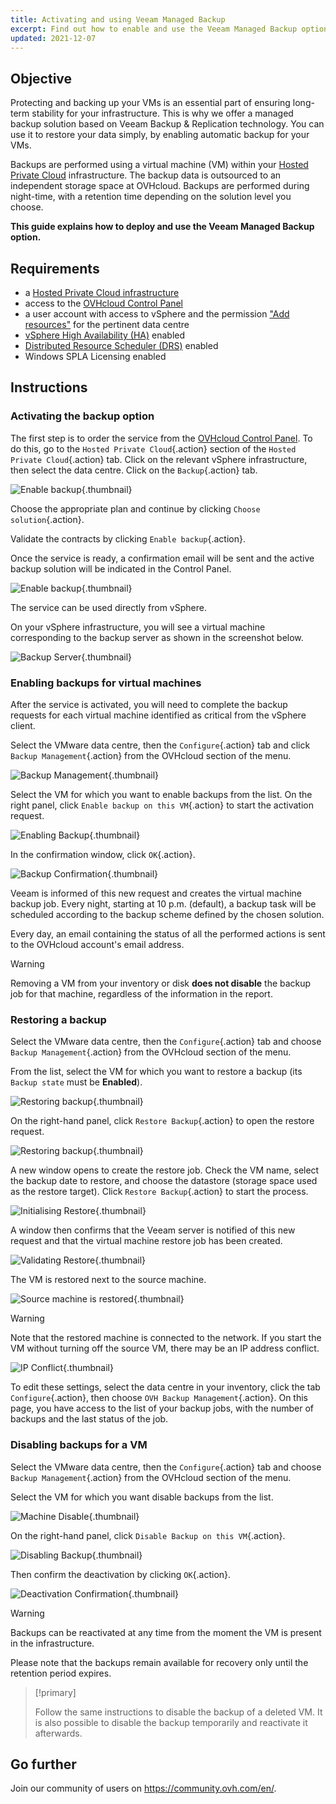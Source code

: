 ```yaml
---
title: Activating and using Veeam Managed Backup
excerpt: Find out how to enable and use the Veeam Managed Backup option to secure your VMs
updated: 2021-12-07
---
```


## Objective

Protecting and backing up your VMs is an essential part of ensuring long-term stability for your infrastructure. This is why we offer a managed backup solution based on Veeam Backup & Replication technology. You can use it to restore your data simply, by enabling automatic backup for your VMs.

Backups are performed using a virtual machine (VM) within your [Hosted Private Cloud](https://www.ovhcloud.com/asia/enterprise/products/hosted-private-cloud/veeam-backup-managed/) infrastructure. The backup data is outsourced to an independent storage space at OVHcloud. Backups are performed during night-time, with a retention time depending on the solution level you choose.

**This guide explains how to deploy and use the Veeam Managed Backup option.**

## Requirements

- a [Hosted Private Cloud infrastructure](https://www.ovhcloud.com/asia/enterprise/products/hosted-private-cloud/)
- access to the [OVHcloud Control Panel](https://ca.ovh.com/auth/?action=gotomanager&from=https://www.ovh.com/asia/&ovhSubsidiary=asia)
- a user account with access to vSphere and the permission ["Add resources"](change_users_rights1.) for the pertinent data centre
- [vSphere High Availability (HA)](vmware_ha_high_availability2.) enabled
- [Distributed Resource Scheduler (DRS)](vmware_drs_distributed_ressource_scheduler_new1.) enabled
- Windows SPLA Licensing enabled

## Instructions

### Activating the backup option

The first step is to order the service from the [OVHcloud Control Panel](https://ca.ovh.com/auth/?action=gotomanager&from=https://www.ovh.com/asia/&ovhSubsidiary=asia). To do this, go to the `Hosted Private Cloud`{.action} section of the `Hosted Private Cloud`{.action} tab. Click on the relevant vSphere infrastructure, then select the data centre. Click on the `Backup`{.action} tab.

![Enable backup](veeam-managed-controlp_new.png){.thumbnail}

Choose the appropriate plan and continue by clicking `Choose solution`{.action}.

Validate the contracts by clicking `Enable backup`{.action}.

Once the service is ready, a confirmation email will be sent and the active backup solution will be indicated in the Control Panel.

![Enable backup](images_backuppcc_03_en.png){.thumbnail}

The service can be used directly from vSphere.

On your vSphere infrastructure, you will see a virtual machine corresponding to the backup server as shown in the screenshot below.

![Backup Server](images_backupserver.png){.thumbnail}

### Enabling backups for virtual machines

After the service is activated, you will need to complete the backup requests for each virtual machine identified as critical from the vSphere client.

Select the VMware data centre, then the `Configure`{.action} tab and click `Backup Management`{.action} from the OVHcloud section of the menu.

![Backup Management](images_backupvm_01.png){.thumbnail}

Select the VM for which you want to enable backups from the list. On the right panel, click `Enable backup on this VM`{.action} to start the activation request.

![Enabling Backup](images_backupvm_02.png){.thumbnail}

In the confirmation window, click `OK`{.action}.

![Backup Confirmation](images_backupvm_03.png){.thumbnail}

Veeam is informed of this new request and creates the virtual machine backup job. Every night, starting at 10 p.m. (default), a backup task will be scheduled according to the backup scheme defined by the chosen solution.

Every day, an email containing the status of all the performed actions is sent to the OVHcloud account's email address.

> [!warning]
>
> Removing a VM from your inventory or disk **does not disable** the backup job for that machine, regardless of the information in the report.
>

### Restoring a backup

Select the VMware data centre, then the `Configure`{.action} tab and choose `Backup Management`{.action} from the OVHcloud section of the menu.

From the list, select the VM for which you want to restore a backup (its `Backup state` must be **Enabled**).

![Restoring backup](images_restorebackup_01.png){.thumbnail}

On the right-hand panel, click `Restore Backup`{.action} to open the restore request.

![Restoring backup](images_restorebackup_02.png){.thumbnail}

A new window opens to create the restore job. Check the VM name, select the backup date to restore, and choose the datastore (storage space used as the restore target). Click `Restore Backup`{.action} to start the process.

![Initialising Restore](images_restorebackup_03.png){.thumbnail}

A window then confirms that the Veeam server is notified of this new request and that the virtual machine restore job has been created.

![Validating Restore](images_restorebackup_04.png){.thumbnail}

The VM is restored next to the source machine.

![Source machine is restored](images_restorebackup_05.png){.thumbnail}

> [!warning]
>
> Note that the restored machine is connected to the network. If you start the VM without turning off the source VM, there may be an IP address conflict.
>

![IP Conflict](images_restorebackup_06.png){.thumbnail}

To edit these settings, select the data centre in your inventory, click the tab `Configure`{.action}, then choose `OVH Backup Management`{.action}. On this page, you have access to the list of your backup jobs, with the number of backups and the last status of the job.

### Disabling backups for a VM

Select the VMware data centre, then the `Configure`{.action} tab and choose `Backup Management`{.action} from the OVHcloud section of the menu.

Select the VM for which you want disable backups from the list.

![Machine Disable](images_restorebackup_01.png){.thumbnail}

On the right-hand panel, click `Disable Backup on this VM`{.action}.

![Disabling Backup](images_restorebackup_02.png){.thumbnail}

Then confirm the deactivation by clicking `OK`{.action}.

![Deactivation Confirmation](images_disablebackup_03.png){.thumbnail}

> [!warning]
>
> Backups can be reactivated at any time from the moment the VM is present in the infrastructure.
> 
> Please note that the backups remain available for recovery only until the retention period expires.
>

> [!primary]
>
> Follow the same instructions to disable the backup of a deleted VM.
> It is also possible to disable the backup temporarily and reactivate it afterwards.
>

## Go further

Join our community of users on <https://community.ovh.com/en/>.
